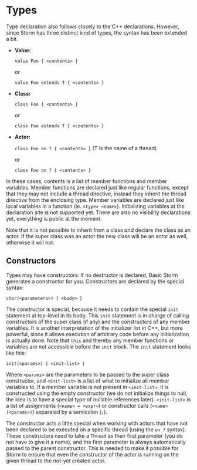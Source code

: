Types
======

Type declaration also follows closely to the C++ declarations. However, since Storm has three
distinct kind of types, the syntax has been extended a bit.

* __Value:__

  `value Foo { <contents> }`

  or

  `value Foo extends T { <contents> }`

* __Class:__

  `class Foo { <contents> }`

  or

  `class Foo extends T { <contents> }`

* __Actor:__

  `class Foo on T { <contents> }` (T is the name of a thread)

  or

  `class Foo on ? { <contents> }`

In these cases, contents is a list of member functions and member variables. Member functions are
declared just like regular functions, except that they may not include a thread directive, instead
they inherit the thread directive from the enclosing type. Member variables are declared just like
local variables in a function (ie. `<type> <name>`). Initializing variables at the declaration site
is not supported yet. There are also no visibility declarations yet, everything is public at the
moment.

Note that it is not possible to inherit from a class _and_ declare the class as an actor. If the
super class was an actor the new class will be an actor as well, otherwise it will not.

Constructors
--------------

Types may have constructors. If no destructor is declared, Basic Storm generates a constructor for
you. Constructors are declared by the special syntax:

`ctor(<parameters>) { <body> }`

The constructor is special, because it needs to contain the special `init` statement at top-level in
its body. This `init` statement is in charge of calling constructors of the super class (if any) and
the constructors of any member variables. It is another interpretation of the initializer list in
C++, but more powerful, since it allows execution of arbitrary code before any initialization is
actually done. Note that `this` and thereby any member functions or variables are not accessible
before the `init` block. The `init` statement looks like this:

`init(<params>) { <init-list> }`

Where `<params>` are the parameters to be passed to the super class constructor, and `<init-list>`
is a list of what to initialize all member variables to. If a member variable is not present in
`<init-list>`, it is constructed using the empty constructor (we do not initialize things to null,
the idea is to have a special type of nullable references later). `<init-list>` is a list of
assignments (`<name> = <expr>`) or constructor calls (`<name>(<params>)`) separated by a semicolon
(`;`).

The constructor acts a little special when working with actors that have not been declared to be
executed on a specific thread (using the `on ?` syntax). These constructors need to take a `Thread`
as their first parameter (you do not have to give it a name), and the first parameter is always
automatically passed to the parent constructor. This is needed to make it possible for Storm to
ensure that even the constructor of the actor is running on the given thread to the not-yet created
actor.
